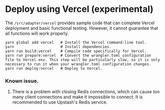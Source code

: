 # Deploy using Vercel (experimental)

The `/src/adapter/vercel` provides sample code that can complete Vercel deployment and basic functional testing. However, it cannot guarantee that all functions will work properly.

```shell
yarn global add vercel   # Install the Vercel command-line tool.
yarn                     # Install dependencies.
yarn run build:vercel    # Compile code specifically for Vercel.
yarn run prepare:vercel  # Convert the wrangler.toml configuration file to Vercel env. This step will be particularly slow, so it is only necessary to run it when your wrangler.toml configuration changes.
yarn run deploy:vercel   # Deploy to Vercel.
```

### Known issue.
1. There is a problem with closing Redis connections, which can cause too many client connections and make it impossible to connect. It is recommended to use Upstash's Redis service.